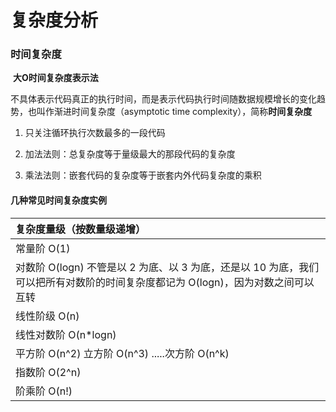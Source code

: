 复杂度分析
==

### 时间复杂度

​	**大O时间复杂度表示法**

​	不具体表示代码真正的执行时间，而是表示代码执行时间随数据规模增长的变化趋势，也叫作渐进时间复杂度（asymptotic time complexity），简称**时间复杂度**

1. 只关注循环执行次数最多的一段代码

2. 加法法则：总复杂度等于量级最大的那段代码的复杂度

3. 乘法法则：嵌套代码的复杂度等于嵌套内外代码复杂度的乘积

#### 几种常见时间复杂度实例

| 复杂度量级（按数量级递增）                                   |
| :----------------------------------------------------------- |
| 常量阶 O(1)                                                  |
| 对数阶 O(logn)   不管是以 2 为底、以 3 为底，还是以 10 为底，我们可以把所有对数阶的时间复杂度都记为 O(logn)，因为对数之间可以互转 |
| 线性阶级 O(n)                                                |
| 线性对数阶 O(n*logn)                                         |
| 平方阶 O(n^2) 立方阶 O(n^3) .....次方阶 O(n^k)               |
| 指数阶 O(2^n)                                                |
| 阶乘阶 O(n!)                                                 |




